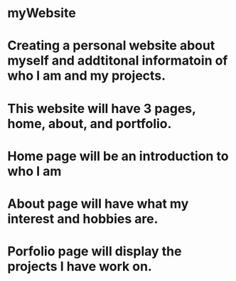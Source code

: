 ﻿# myWebsite
# Creating a personal website about myself and addtitonal informatoin of who I am and my projects.
# This website will have 3 pages, home, about, and portfolio.
# Home page will be an introduction to who I am
# About page will have what my interest and hobbies are.
# Porfolio page will display the projects I have work on.

